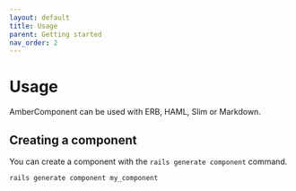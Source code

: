 ```yaml
---
layout: default
title: Usage
parent: Getting started
nav_order: 2
---
```


# Usage

AmberComponent can be used with ERB, HAML, Slim or Markdown.

## Creating a component

You can create a component with the `rails generate component` command.

```bash
rails generate component my_component
```

